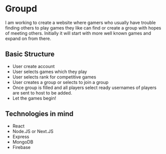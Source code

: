 # Groupd
I am working to create a website where gamers who usually have trouble finding others to play games they like can find or create a group with hopes of meeting others. 
Initially it will start with more well known games and expand on from there. 

## Basic Structure

- User create account
- User selects games which they play
- User selects rank for competitive games
- User creates a group or selects to join a group
- Once group is filled and all players select ready usernames of players are sent to host to be added. 
- Let the games begin! 


## Technologies in mind
- React
- Node.JS or Next.JS
- Express
- MongoDB
- Firebase




